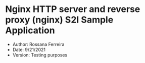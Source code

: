 # Nginx HTTP server and reverse proxy (nginx) S2I Sample Application

* Author: Rossana Ferreira
* Date: 9/21/2021
* Version: Testing purposes
